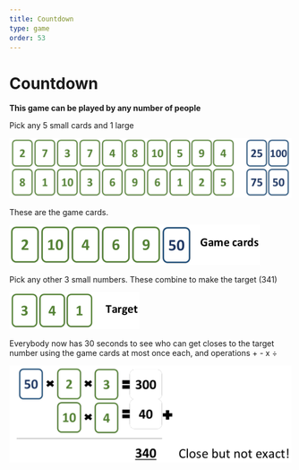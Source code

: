 ```yaml
---
title: Countdown
type: game
order: 53
---
```


# Countdown

**This game can be played by any number of people**   

Pick any 5 small cards and 1 large   

![](../../images/countdown-1.png)   

These are the game cards.   

![](../../images/countdown-2.png)   

Pick any other 3 small numbers. These combine
to make the target (341)   

![](../../images/countdown-3.png)   

Everybody now has 30 seconds to see who can get closes to the target number using the game cards at most once each, and operations + - x ÷     

![](../../images/countdown-4.png)  